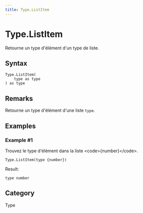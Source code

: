 ```yaml
---
title: Type.ListItem
---
```


# Type.ListItem


Retourne un type d&#39;élément d&#39;un type de liste.


## Syntax

```powerquery
Type.ListItem(
    type as type
) as type
```


## Remarks

Retourne un type d'élément d'une liste <code>type</code>.


## Examples

### Example #1 
Trouvez le type d&#39;élément dans la liste &lt;code&gt;\{number}&lt;/code&gt;.
```powerquery
Type.ListItem(type {number})
```

Result: 
```powerquery
type number
```




## Category
Type
